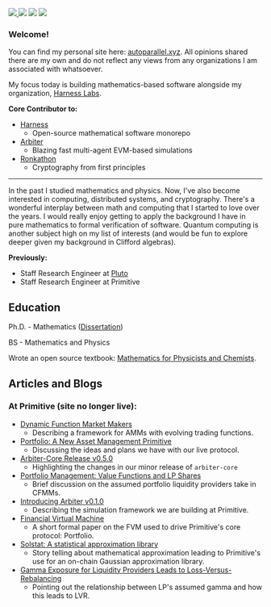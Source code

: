 <a href="https://twitter.com/Autoparallel" ><img src="https://img.shields.io/twitter/follow/Autoparallel.svg?style=social" /> </a>
![](https://img.shields.io/github/stars/Autoparallel?style=social)
![](https://img.shields.io/github/last-commit/Autoparallel/Autoparallel)
![](https://visitor-badge.laobi.icu/badge?page_id=Autoparallel)

### Welcome!
You can find my personal site here: [autoparallel.xyz](https://autoparallel.xyz).
All opinions shared there are my own and do not reflect any views from any organizations I am associated with whatsoever.

My focus today is building mathematics-based software alongside my organization, [Harness Labs](https://github.com/harnesslabs).

**Core Contributor to:**
- [Harness](https://github.com/harnesslabs/harness)
    - Open-source mathematical software monorepo
- [Arbiter](https://github.com/anthias-labs/arbiter)
    - Blazing fast multi-agent EVM-based simulations
- [Ronkathon](https://github.com/pluto/ronkathon)
    - Cryptography from first principles


---

In the past I studied mathematics and physics. Now, I've also become interested in computing, distributed systems, and cryptography. 
There's a wonderful interplay between math and computing that I started to love over the years. 
I would really enjoy getting to apply the background I have in pure mathematics to formal verification of software. 
Quantum computing is another subject high on my list of interests (and would be fun to explore deeper given my background in Clifford algebras).

**Previously:**
- Staff Research Engineer at [Pluto](https://github.com/pluto)
- Staff Research Engineer at Primitive


## Education

Ph.D. - Mathematics ([Dissertation](https://mountainscholar.org/bitstream/handle/10217/235741/Roberts_colostate_0053A_17417.pdf?sequence=1))

BS - Mathematics and Physics 

Wrote an open source textbook: [Mathematics for Physicists and Chemists](https://github.com/Autoparallel/mathematics_for_physicists_and_chemists).

## Articles and Blogs 

### At Primitive (site no longer live): 
- [Dynamic Function Market Makers](https://www.primitive.xyz/blog/dynamic_function_market_makers)
  - Describing a framework for AMMs with evolving trading functions.
- [Portfolio: A New Asset Management Primitive](https://www.primitive.xyz/blog/portfolio_v1.5.0-beta)
  - Discussing the ideas and plans we have with our live protocol.
- [Arbiter-Core Release v0.5.0](https://www.primitive.xyz/blog/arbiter_core_v0.5.0)
  - Highlighting the changes in our minor release of `arbiter-core`
- [Portfolio Management: Value Functions and LP Shares](https://www.primitive.xyz/blog/portfolio_value)
  - Brief discussion on the assumed portfolio liquidity providers take in CFMMs.
- [Introducing Arbiter v0.1.0](https://www.primitive.xyz/blog/introducing_arbiter)
  - Describing the simulation framework we are building at Primitive.
- [Financial Virtual Machine](https://www.primitive.xyz/papers/yellow.pdf)
  - A short formal paper on the FVM used to drive Primitive's core protocol: Portfolio.
- [Solstat: A statistical approximation library](https://www.primitive.xyz/blog/solstat)
  - Story telling about mathematical approximation leading to Primitive's use for an on-chain Gaussian approximation library.
- [Gamma Exposure for Liquidity Providers Leads to Loss-Versus-Rebalancing](https://primitivexyz.substack.com/p/gamma-exposure-for-liquidity-providers)
  - Pointing out the relationship between LP's assumed gamma and how this leads to LVR.
